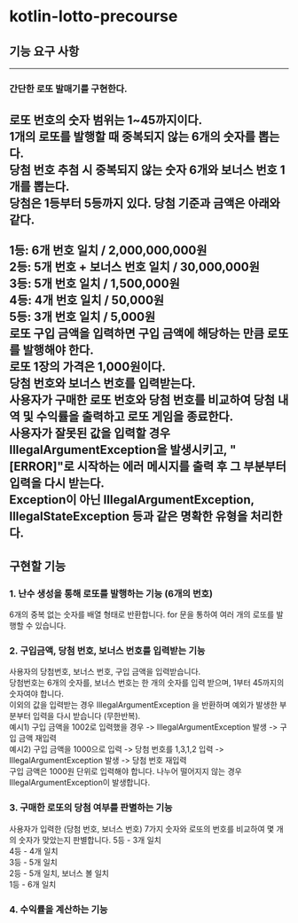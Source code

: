 # kotlin-lotto-precourse

## 기능 요구 사항  

---

### 간단한 로또 발매기를 구현한다.  

로또 번호의 숫자 범위는 1~45까지이다.  
1개의 로또를 발행할 때 중복되지 않는 6개의 숫자를 뽑는다.  
당첨 번호 추첨 시 중복되지 않는 숫자 6개와 보너스 번호 1개를 뽑는다.  
당첨은 1등부터 5등까지 있다. 당첨 기준과 금액은 아래와 같다.  
<br>
1등: 6개 번호 일치 / 2,000,000,000원  
2등: 5개 번호 + 보너스 번호 일치 / 30,000,000원  
3등: 5개 번호 일치 / 1,500,000원  
4등: 4개 번호 일치 / 50,000원  
5등: 3개 번호 일치 / 5,000원  
로또 구입 금액을 입력하면 구입 금액에 해당하는 만큼 로또를 발행해야 한다.  
로또 1장의 가격은 1,000원이다.  
당첨 번호와 보너스 번호를 입력받는다.  
사용자가 구매한 로또 번호와 당첨 번호를 비교하여 당첨 내역 및 수익률을 출력하고 로또 게임을 종료한다.  
사용자가 잘못된 값을 입력할 경우 IllegalArgumentException을 발생시키고, "[ERROR]"로 시작하는 에러 메시지를 출력 후 그 부분부터 입력을 다시 받는다.  
Exception이 아닌 IllegalArgumentException, IllegalStateException 등과 같은 명확한 유형을 처리한다.
---  
  
## 구현할 기능  
### 1. 난수 생성을 통해 로또를 발행하는 기능  (6개의 번호)
6개의 중복 없는 숫자를 배열 형태로 반환합니다.  for 문을 통하여 여러 개의 로또를 발행할 수 있습니다.

### 2. 구입금액, 당첨 번호, 보너스 번호를 입력받는 기능  
사용자의 당첨번호, 보너스 번호, 구입 금액을 입력받습니다.  
당첨번호는 6개의 숫자를, 보너스 번호는 한 개의 숫자를 입력 받으며, 1부터 45까지의 숫자여야 합니다.  
이외의 값을 입력받는 경우 IllegalArgumentException 을 반환하며 예외가 발생한 부분부터 입력을 다시 받습니다 (무한반복).  
예시1) 구입 금액을 1002로 입력했을 경우 -> IllegalArgumentException 발생 -> 구입 금액 재입력  
예시2) 구입 금액을 1000으로 입력 -> 당첨 번호를 1,3,1,2 입력 -> IllegalArgumentException 발생 -> 당첨 번호 재입력  
구입 금액은 1000원 단위로 입력해야 합니다. 나누어 떨어지지 않는 경우 IllegalArgumentException이 발생합니다.  

### 3. 구매한 로또의 당첨 여부를 판별하는 기능  
사용자가 입력한 (당첨 번호, 보너스 번호) 7가지 숫자와 로또의 번호를 비교하여 몇 개의 숫자가 맞았는지 판별합니다.
5등 - 3개 일치  
4등 - 4개 일치  
3등 - 5개 일치  
2등 - 5개 일치, 보너스 볼 일치  
1등 - 6개 일치  
### 4. 수익률을 계산하는 기능

